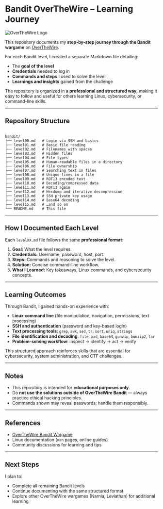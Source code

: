 # Bandit OverTheWire – Learning Journey

![OverTheWire Logo](https://overthewire.org/wargames/bandit/bandit.png)

This repository documents my **step-by-step journey through the Bandit wargame** on [OverTheWire](https://overthewire.org/wargames/bandit/).  

For each Bandit level, I created a separate Markdown file detailing:

- The **goal of the level**  
- **Credentials** needed to log in  
- **Commands and steps** I used to solve the level  
- **Learnings and insights** gained from the challenge  

The repository is organized in a **professional and structured way**, making it easy to follow and useful for others learning Linux, cybersecurity, or command-line skills.

---

## Repository Structure

```

bandit/
├── level00.md   # Login via SSH and basics
├── level01.md   # Basic file reading
├── level02.md   # Filenames with spaces
├── level03.md   # Hidden files
├── level04.md   # File types
├── level05.md   # Human-readable files in a directory
├── level06.md   # File ownership
├── level07.md   # Searching text in files
├── level08.md   # Unique lines in a file
├── level09.md   # ROT13 encoded text
├── level10.md   # Decoding/compressed data
├── level11.md   # ROT13 again
├── level12.md   # Hexdump and iterative decompression
├── level13.md   # SSH private key usage
├── level14.md   # Base64 decoding
├── level15.md   # …and so on
└── README.md    # This file

```

---

## How I Documented Each Level

Each `levelXX.md` file follows the same **professional format**:

1. **Goal:** What the level requires.  
2. **Credentials:** Username, password, host, port.  
3. **Steps:** Commands and reasoning to solve the level.  
4. **Solution:** Concise command-line workflow.  
5. **What I Learned:** Key takeaways, Linux commands, and cybersecurity concepts.

---

## Learning Outcomes

Through Bandit, I gained hands-on experience with:

- **Linux command line** (file manipulation, navigation, permissions, text processing)  
- **SSH and authentication** (password and key-based login)  
- **Text processing tools**: `grep`, `awk`, `sed`, `tr`, `sort`, `uniq`, `strings`  
- **File identification and decoding**: `file`, `xxd`, `base64`, `gunzip`, `bunzip2`, `tar`  
- **Problem-solving workflow**: inspect → identify → act → verify  

This structured approach reinforces skills that are essential for cybersecurity, system administration, and CTF challenges.

---

## Notes

- This repository is intended for **educational purposes only**.  
- Do **not use the solutions outside of OverTheWire Bandit** — always practice ethical hacking principles.  
- Commands shown may reveal passwords; handle them responsibly.  

---

## References

- [OverTheWire Bandit Wargame](https://overthewire.org/wargames/bandit/)  
- Linux documentation (`man` pages, online guides)  
- Community discussions for learning and tips  

---

## Next Steps

I plan to:

- Complete all remaining Bandit levels  
- Continue documenting with the same structured format  
- Explore other OverTheWire wargames (Narnia, Leviathan) for additional learning
```
